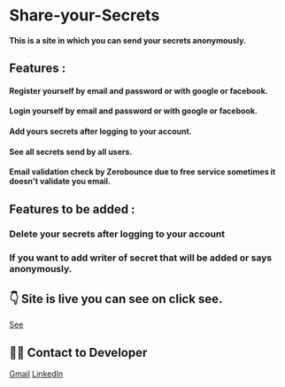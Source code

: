 # Share-your-Secrets
#### This is a site in which you can send your secrets anonymously.

## Features :
#### Register yourself by email and password or with google or facebook.
#### Login yourself by email and password or with google or facebook.
#### Add yours secrets after logging to your account.
#### See all secrets send by all users.
#### Email validation check by Zerobounce due to free service sometimes it doesn't validate you email.

## Features to be added :
### Delete your secrets after logging to your account
### If you want to add writer of secret that will be added or says anonymously.

## 👇 Site is live you can see on click see.
[See](https://secrets-deepak.onrender.com/)

## 👨‍💻 Contact to Developer
[Gmail](mailto:deepak.bcas.du@gmail.com) [LinkedIn](https://linkedin.com/in/ideepakrajput)